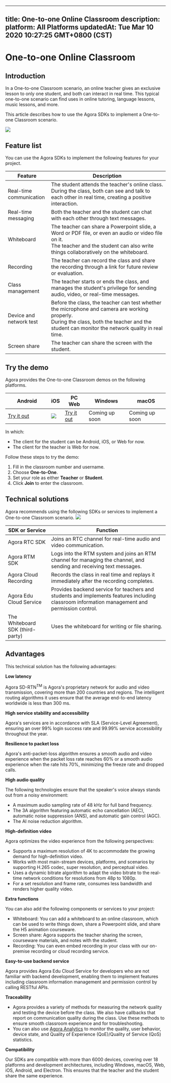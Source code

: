 
---
title: One-to-one Online Classroom
description: 
platform: All Platforms
updatedAt: Tue Mar 10 2020 10:27:25 GMT+0800 (CST)
---
# One-to-one Online Classroom
## Introduction

In a One-to-one Classroom scenario, an online teacher gives an exclusive lesson to only one student, and both can interact in real time. This typical one-to-one scenario can find uses in online tutoring, language lessons, music lessons, and more.

This article describes how to use the Agora SDKs to implement a One-to-one Classroom scenario.

![](https://web-cdn.agora.io/docs-files/1582860769190)

## Feature list

You can use the Agora SDKs to implement the following features for your project.

| Feature | Description | 
| ---------------- | ---------------- | 
| Real-time communication     | The student attends the teacher's online class. During the class, both can see and talk to each other in real time, creating a positive interaction.      | 
| Real-time messaging | Both the teacher and the student can chat with each other through text messages. |
| Whiteboard | The teacher can share a Powerpoint slide, a Word or PDF file, or even an audio or video file on it.<br>The teacher and the student can also write things collaboratively on the whiteboard.   |
| Recording | The teacher can record the class and share the recording through a link for future review or evaluation. |
| Class management | The teacher starts or ends the class, and manages the student's privilege for sending audio, video, or real-time messages. |
| Device and network test | Before the class, the teacher can test whether the microphone and camera are working properly. <br> During the class, both the teacher and the student can monitor the network quality in real time. |
| Screen share | The teacher can share the screen with the student.|


## Try the demo

Agora provides the One-to-one Classroom demos on the following platforms. 

<style> table th:first-of-type {     width: 120px; } th:second-of-type {     width: 100px; }</style>
| Android | iOS | PC Web | Windows | macOS |
| ---------------- | ---------------- | ---------------- | ---------------- | ---------------- |
| [Try it out](https://download.agora.io/demo/release/app-AgoraCloudClass-release.apk) | ![](https://web-cdn.agora.io/docs-files/1581407452682) |  [Try it out](https://solutions.agora.io/education/web/#/)      | Coming up soon | Coming up soon |

In which:
- The client for the student can be Android, iOS, or Web for now.
- The client for the teacher is Web for now.

Follow these steps to try the demo:
1. Fill in the classroom number and username.
2. Choose **One-to-One**.
3. Set your role as either **Teacher** or **Student**.
4. Click **Join** to enter the classroom.

## Technical solutions

Agora recommends using the following SDKs or services to implement a One-to-one Classroom scenario.
![](https://web-cdn.agora.io/docs-files/1589183433426)

| SDK or Service | Function | 
| ---------------- | ---------------- | 
| Agora RTC SDK      | Joins an RTC channel for real-time audio and video communication.      | 
| Agora RTM SDK      | Logs into the RTM system and joins an RTM channel for managing the channel, and sending and receiving text messages.      | 
| Agora Cloud Recording | Records the class in real time and replays it immediately after the recording completes. |
| Agora Edu Cloud Service | Provides backend service for teachers and students and implements features including classroom information management and permission control. |
| The Whiteboard SDK (third-party) | Uses the whiteboard for writing or file sharing. |

## Advantages

This technical solution has the following advantages:

**Low latency**

Agora SD-RTN<sup>TM</sup> is Agora's proprietary network for audio and video transmission,  covering more than 200 countries and regions. The intelligent routing algorithms it uses ensure that the average end-to-end latency worldwide is less than 300 ms.

**High service stability and accessibility**

Agora's services are in accordance with SLA (Service-Level Agreement), ensuring an over 99% login success rate and 99.99% service accessibility throughout the year.

**Resilience to packet loss**

Agora's anti-packet-loss algorithm ensures a smooth audio and video experience when the packet loss rate reaches 60% or a smooth audio experience when the rate hits 70%, minimizing the freeze rate and dropped calls.


**High audio quality**

The following technologies ensure that the speaker's voice always stands out from a noisy environment:
- A maximum audio sampling rate of 48 kHz for full band frequency.
- The 3A algorithm featuring automatic echo cancellation (AEC), automatic noise suppression (ANS), and automatic gain control (AGC).
- The AI noise reduction algorithm.

**High-definition video**

Agora optimizes the video experience from the following perspectives:
- Supports a maximum resolution of 4K to accommodate the growing demand for high-definition video. 
- Works with most main-stream devices, platforms, and scenarios by supporting H.265 codec, super resolution, and perceptual video. 
- Uses a dynamic bitrate algorithm to adapt the video bitrate to the real-time network conditions for resolutions from 48p to 1080p.
- For a set resolution and frame rate, consumes less bandwidth and renders higher quality video.



**Extra functions**

You can also add the following components or services to your project:

- Whiteboard: You can add a whiteboard to an online classroom, which can be used to write things down, share a Powerpoint slide, and share the H5 animation courseware.
- Screen share: Agora supports the teacher sharing the screen, courseware materials, and notes with the student.
- Recording: You can even embed recording in your class with our on-premise recording or cloud recording service.

**Easy-to-use backend service**

Agora provides Agora Edu Cloud Service for developers who are not familiar with backend development, enabling them to implement features including classroom information management and permission control by calling RESTful APIs.

**Traceability**

- Agora provides a variety of methods for measuring the network quality and testing the device before the class. We also have callbacks that report on communication quality during the class. Use these methods to ensure smooth classroom experience and for troubleshooting.
- You can also use [Agora Analytics](https://console.agora.io/analytics/call/search) to monitor the quality, user behavior, device state, and Quality of Experience (QoE)/Quality of Service (QoS) statistics. 

**Compatibility**

Our SDKs are compatible with more than 6000 devices, covering over 18 platforms and development architectures, including Windows, macOS, Web, iOS, Android, and Electron. This ensures that the teacher and the student share the same experience.
